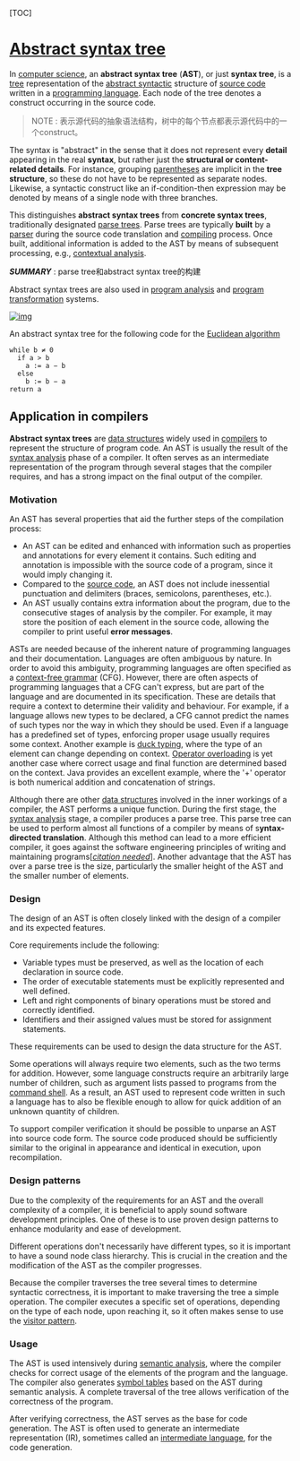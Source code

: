 [TOC]

# [Abstract syntax tree](https://en.wikipedia.org/wiki/Abstract_syntax_tree)

In [computer science](https://en.wikipedia.org/wiki/Computer_science), an **abstract syntax tree** (**AST**), or just **syntax tree**, is a [tree](https://en.wikipedia.org/wiki/Directed_tree) representation of the [abstract syntactic](https://en.wikipedia.org/wiki/Abstract_syntax) structure of [source code](https://en.wikipedia.org/wiki/Source_code) written in a [programming language](https://en.wikipedia.org/wiki/Programming_language). Each node of the tree denotes a construct occurring in the source code.

> NOTE : 表示源代码的抽象语法结构，树中的每个节点都表示源代码中的一个construct。

The syntax is "abstract" in the sense that it does not represent every **detail** appearing in the real **syntax**, but rather just the **structural or content-related details**. For instance, grouping [parentheses](https://en.wikipedia.org/wiki/Bracket#Parentheses) are implicit in the **tree structure**, so these do not have to be represented as separate nodes. Likewise, a syntactic construct like an if-condition-then expression may be denoted by means of a single node with three branches.

This distinguishes **abstract syntax trees** from **concrete syntax trees**, traditionally designated [parse trees](https://en.wikipedia.org/wiki/Parse_tree). Parse trees are typically **built** by a [parser](https://en.wikipedia.org/wiki/Parser) during the source code translation and [compiling](https://en.wikipedia.org/wiki/Compiler) process. Once built, additional information is added to the AST by means of subsequent processing, e.g., [contextual analysis](https://en.wikipedia.org/wiki/Semantic_analysis_(compilers)).

***SUMMARY*** : parse tree和abstract syntax tree的构建

Abstract syntax trees are also used in [program analysis](https://en.wikipedia.org/wiki/Program_analysis) and [program transformation](https://en.wikipedia.org/wiki/Program_transformation) systems.

[![img](https://upload.wikimedia.org/wikipedia/commons/thumb/c/c7/Abstract_syntax_tree_for_Euclidean_algorithm.svg/400px-Abstract_syntax_tree_for_Euclidean_algorithm.svg.png)](https://en.wikipedia.org/wiki/File:Abstract_syntax_tree_for_Euclidean_algorithm.svg)

An abstract syntax tree for the following code for the [Euclidean algorithm](https://en.wikipedia.org/wiki/Euclidean_algorithm)

```pseudocode
while b ≠ 0
  if a > b
    a := a − b
  else
    b := b − a
return a
```



## Application in compilers

**Abstract syntax trees** are [data structures](https://en.wikipedia.org/wiki/Data_structures) widely used in [compilers](https://en.wikipedia.org/wiki/Compilers) to represent the structure of program code. An AST is usually the result of the [syntax analysis](https://en.wikipedia.org/wiki/Syntax_analysis) phase of a compiler. It often serves as an intermediate representation of the program through several stages that the compiler requires, and has a strong impact on the final output of the compiler. 

### Motivation

An AST has several properties that aid the further steps of the compilation process:

- An AST can be edited and enhanced with information such as properties and annotations for every element it contains. Such editing and annotation is impossible with the source code of a program, since it would imply changing it.
- Compared to the [source code](https://en.wikipedia.org/wiki/Source_code), an AST does not include inessential punctuation and delimiters (braces, semicolons, parentheses, etc.).
- An AST usually contains extra information about the program, due to the consecutive stages of analysis by the compiler. For example, it may store the position of each element in the source code, allowing the compiler to print useful **error messages**.

ASTs are needed because of the inherent nature of programming languages and their documentation. Languages are often ambiguous by nature. In order to avoid this ambiguity, programming languages are often specified as a [context-free grammar](https://en.wikipedia.org/wiki/Context-free_grammar) (CFG). However, there are often aspects of programming languages that a CFG can't express, but are part of the language and are documented in its specification. These are details that require a context to determine their validity and behaviour. For example, if a language allows new types to be declared, a CFG cannot predict the names of such types nor the way in which they should be used. Even if a language has a predefined set of types, enforcing proper usage usually requires some context. Another example is [duck typing](https://en.wikipedia.org/wiki/Duck_typing), where the type of an element can change depending on context. [Operator overloading](https://en.wikipedia.org/wiki/Operator_overloading) is yet another case where correct usage and final function are determined based on the context. Java provides an excellent example, where the '+' operator is both numerical addition and concatenation of strings.

Although there are other [data structures](https://en.wikipedia.org/wiki/Data_structure) involved in the inner workings of a compiler, the AST performs a unique function. During the first stage, the [syntax analysis](https://en.wikipedia.org/wiki/Syntax_analysis) stage, a compiler produces a parse tree. This parse tree can be used to perform almost all functions of a compiler by means of s**yntax-directed translation**. Although this method can lead to a more efficient compiler, it goes against the software engineering principles of writing and maintaining programs[*[citation needed](https://en.wikipedia.org/wiki/Wikipedia:Citation_needed)*]. Another advantage that the AST has over a parse tree is the size, particularly the smaller height of the AST and the smaller number of elements.

### Design

The design of an AST is often closely linked with the design of a compiler and its expected features.

Core requirements include the following:

- Variable types must be preserved, as well as the location of each declaration in source code.
- The order of executable statements must be explicitly represented and well defined.
- Left and right components of binary operations must be stored and correctly identified.
- Identifiers and their assigned values must be stored for assignment statements.

These requirements can be used to design the data structure for the AST.

Some operations will always require two elements, such as the two terms for addition. However, some language constructs require an arbitrarily large number of children, such as argument lists passed to programs from the [command shell](https://en.wikipedia.org/wiki/Command_shell). As a result, an AST used to represent code written in such a language has to also be flexible enough to allow for quick addition of an unknown quantity of children.

To support compiler verification it should be possible to unparse an AST into source code form. The source code produced should be sufficiently similar to the original in appearance and identical in execution, upon recompilation.

### Design patterns

Due to the complexity of the requirements for an AST and the overall complexity of a compiler, it is beneficial to apply sound software development principles. One of these is to use proven design patterns to enhance modularity and ease of development.

Different operations don't necessarily have different types, so it is important to have a sound node class hierarchy. This is crucial in the creation and the modification of the AST as the compiler progresses.

Because the compiler traverses the tree several times to determine syntactic correctness, it is important to make traversing the tree a simple operation. The compiler executes a specific set of operations, depending on the type of each node, upon reaching it, so it often makes sense to use the [visitor pattern](https://en.wikipedia.org/wiki/Visitor_pattern).

### Usage

The AST is used intensively during [semantic analysis](https://en.wikipedia.org/wiki/Semantic_analysis_(compilers)), where the compiler checks for correct usage of the elements of the program and the language. The compiler also generates [symbol tables](https://en.wikipedia.org/wiki/Symbol_table) based on the AST during semantic analysis. A complete traversal of the tree allows verification of the correctness of the program.

After verifying correctness, the AST serves as the base for code generation. The AST is often used to generate an intermediate representation (IR), sometimes called an [intermediate language](https://en.wikipedia.org/wiki/Intermediate_language), for the code generation.

